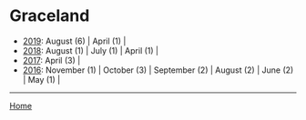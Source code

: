 # Graceland

  * [2019](./graceland-2019.md): 
      August (6) | 
      April (1) | 
  * [2018](./graceland-2018.md): 
      August (1) | 
      July (1) | 
      April (1) | 
  * [2017](./graceland-2017.md): 
      April (3) | 
  * [2016](./graceland-2016.md): 
      November (1) | 
      October (3) | 
      September (2) | 
      August (2) | 
      June (2) | 
      May (1) | 

----

[Home](../)
